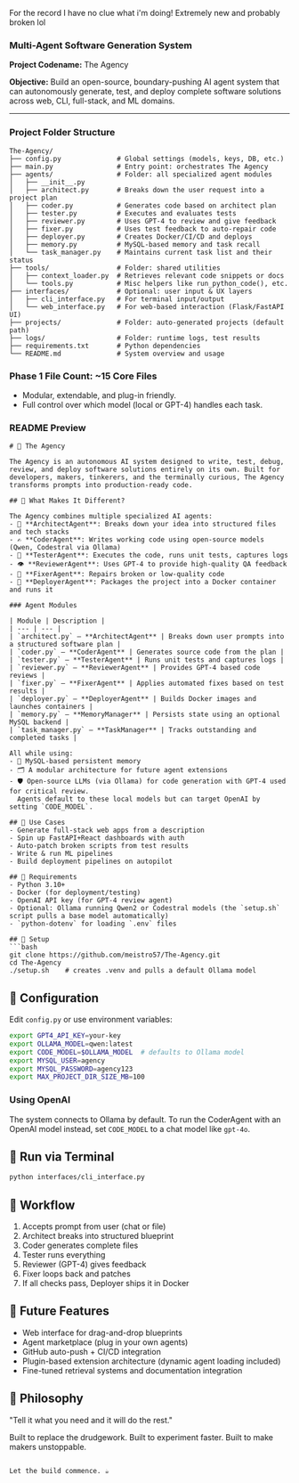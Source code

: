 For the record I have no clue what i'm doing!
Extremely new and probably broken lol

### Multi-Agent Software Generation System

**Project Codename:** The Agency

**Objective:** Build an open-source, boundary-pushing AI agent system that can autonomously generate, test, and deploy complete software solutions across web, CLI, full-stack, and ML domains.

---

### Project Folder Structure
```
The-Agency/
├── config.py              # Global settings (models, keys, DB, etc.)
├── main.py                # Entry point: orchestrates The Agency
├── agents/                # Folder: all specialized agent modules
│   ├── __init__.py
│   ├── architect.py       # Breaks down the user request into a project plan
│   ├── coder.py           # Generates code based on architect plan
│   ├── tester.py          # Executes and evaluates tests
│   ├── reviewer.py        # Uses GPT-4 to review and give feedback
│   ├── fixer.py           # Uses test feedback to auto-repair code
│   ├── deployer.py        # Creates Docker/CI/CD and deploys
│   ├── memory.py          # MySQL-based memory and task recall
│   └── task_manager.py    # Maintains current task list and their status
├── tools/                 # Folder: shared utilities
│   ├── context_loader.py  # Retrieves relevant code snippets or docs
│   └── tools.py           # Misc helpers like run_python_code(), etc.
├── interfaces/            # Optional: user input & UX layers
│   ├── cli_interface.py   # For terminal input/output
│   └── web_interface.py   # For web-based interaction (Flask/FastAPI UI)
├── projects/              # Folder: auto-generated projects (default path)
├── logs/                  # Folder: runtime logs, test results
├── requirements.txt       # Python dependencies
└── README.md              # System overview and usage
```

### Phase 1 File Count: ~15 Core Files

- Modular, extendable, and plug-in friendly.
- Full control over which model (local or GPT-4) handles each task.

### README Preview
```
# 🧠 The Agency

The Agency is an autonomous AI system designed to write, test, debug, review, and deploy software solutions entirely on its own. Built for developers, makers, tinkerers, and the terminally curious, The Agency transforms prompts into production-ready code.

## 🚨 What Makes It Different?

The Agency combines multiple specialized AI agents:
- 🧱 **ArchitectAgent**: Breaks down your idea into structured files and tech stacks
- ✍️ **CoderAgent**: Writes working code using open-source models (Qwen, Codestral via Ollama)
- 🧪 **TesterAgent**: Executes the code, runs unit tests, captures logs
- 👁️ **ReviewerAgent**: Uses GPT-4 to provide high-quality QA feedback
- 🔧 **FixerAgent**: Repairs broken or low-quality code
- 🚀 **DeployerAgent**: Packages the project into a Docker container and runs it

### Agent Modules

| Module | Description |
| --- | --- |
| `architect.py` – **ArchitectAgent** | Breaks down user prompts into a structured software plan |
| `coder.py` – **CoderAgent** | Generates source code from the plan |
| `tester.py` – **TesterAgent** | Runs unit tests and captures logs |
| `reviewer.py` – **ReviewerAgent** | Provides GPT‑4 based code reviews |
| `fixer.py` – **FixerAgent** | Applies automated fixes based on test results |
| `deployer.py` – **DeployerAgent** | Builds Docker images and launches containers |
| `memory.py` – **MemoryManager** | Persists state using an optional MySQL backend |
| `task_manager.py` – **TaskManager** | Tracks outstanding and completed tasks |

All while using:
- 🧠 MySQL-based persistent memory
- 🗂️ A modular architecture for future agent extensions
- 🛡️ Open-source LLMs (via Ollama) for code generation with GPT-4 used for critical review.
  Agents default to these local models but can target OpenAI by setting `CODE_MODEL`.

## 🧰 Use Cases
- Generate full-stack web apps from a description
- Spin up FastAPI+React dashboards with auth
- Auto-patch broken scripts from test results
- Write & run ML pipelines
- Build deployment pipelines on autopilot

## 💽 Requirements
- Python 3.10+
- Docker (for deployment/testing)
- OpenAI API key (for GPT-4 review agent)
- Optional: Ollama running Qwen2 or Codestral models (the `setup.sh` script pulls a base model automatically)
- `python-dotenv` for loading `.env` files

## 🔌 Setup
```bash
git clone https://github.com/meistro57/The-Agency.git
cd The-Agency
./setup.sh    # creates .venv and pulls a default Ollama model
```

## 🧠 Configuration
Edit `config.py` or use environment variables:
```bash
export GPT4_API_KEY=your-key
export OLLAMA_MODEL=qwen:latest
export CODE_MODEL=$OLLAMA_MODEL  # defaults to Ollama model
export MYSQL_USER=agency
export MYSQL_PASSWORD=agency123
export MAX_PROJECT_DIR_SIZE_MB=100
```

### Using OpenAI
The system connects to Ollama by default. To run the CoderAgent with an OpenAI
model instead, set `CODE_MODEL` to a chat model like `gpt-4o`.

## 🧪 Run via Terminal
```bash
python interfaces/cli_interface.py
```

## 🧪 Workflow
1. Accepts prompt from user (chat or file)
2. Architect breaks into structured blueprint
3. Coder generates complete files
4. Tester runs everything
5. Reviewer (GPT-4) gives feedback
6. Fixer loops back and patches
7. If all checks pass, Deployer ships it in Docker

## 🔮 Future Features
- Web interface for drag-and-drop blueprints
- Agent marketplace (plug in your own agents)
- GitHub auto-push + CI/CD integration
- Plugin-based extension architecture (dynamic agent loading included)
- Fine-tuned retrieval systems and documentation integration

## 🧠 Philosophy
"Tell it what you need and it will do the rest."

Built to replace the drudgework. Built to experiment faster. Built to make makers unstoppable.
```

Let the build commence. ☕
